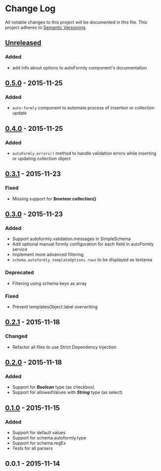 # Change Log
All notable changes to this project will be documented in this file.
This project adheres to [Semantic Versioning](http://semver.org/).

## [Unreleased]
### Added
- add info about options to autoFormly component's documentation

## [0.5.0] - 2015-11-25
### Added
- `auto-formly` component to automate process of insertion or collection update

## [0.4.0] - 2015-11-25
### Added
- `autoFormly.errors()` method to handle validation errors while inserting or updating collection object 

## [0.3.1] - 2015-11-23
### Fixed
- Missing support for **$meteor.collection()**

## [0.3.0] - 2015-11-23
### Added
- Support autoformly.validation.messages in SimpleSchema
- Add optional manual formly configuration for each field in autoFormly service
- Implement more advanced filtering
- `schema.autoformly.templateOptions.rows` to be displayed as textarea

### Deprecated
- Filtering using schema keys as array  

### Fixed
- Prevent templatesObject.label overwriting

## [0.2.1] - 2015-11-18
### Changed
- Refactor all files to use Strict Dependency Injection

## [0.2.0] - 2015-11-18
### Added
- Support for **_Boolean_** type (as checkbox)
- Support for allowedValues with **_String_** type (as select)

## [0.1.0] - 2015-11-15
### Added
- Support for default values
- Support for schema.autoformly.type
- Support for schema.regEx
- Tests for all parsers

## 0.0.1 - 2015-11-14

[Unreleased]: https://github.com/wieldo/meteor-autoformly/compare/v0.5.0...HEAD
[0.5.0]: https://github.com/wieldo/meteor-autoformly/compare/v0.4.0...v0.5.0
[0.4.0]: https://github.com/wieldo/meteor-autoformly/compare/v0.3.1...v0.4.0
[0.3.1]: https://github.com/wieldo/meteor-autoformly/compare/v0.3.0...v0.3.1
[0.3.0]: https://github.com/wieldo/meteor-autoformly/compare/v0.2.1...v0.3.0
[0.2.1]: https://github.com/wieldo/meteor-autoformly/compare/v0.2.0...v0.2.1
[0.2.0]: https://github.com/wieldo/meteor-autoformly/compare/v0.1.0...v0.2.0 
[0.1.0]: https://github.com/wieldo/meteor-autoformly/compare/v0.0.1...v0.1.0
